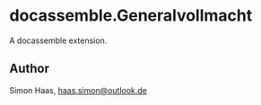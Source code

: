 # docassemble.Generalvollmacht

A docassemble extension.

## Author

Simon Haas, haas.simon@outlook.de

